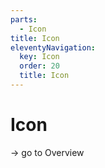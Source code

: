 ```yaml
---
parts:
  - Icon
title: Icon
eleventyNavigation:
  key: Icon
  order: 20
  title: Icon
---
```


# Icon

-> go to Overview

